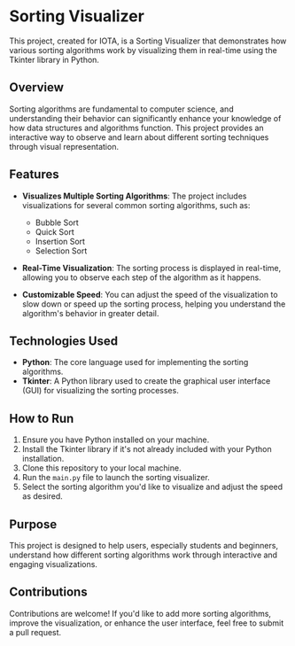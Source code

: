 # **Sorting Visualizer**

This project, created for IOTA, is a Sorting Visualizer that demonstrates how various sorting algorithms work by visualizing them in real-time using the Tkinter library in Python.

## **Overview**

Sorting algorithms are fundamental to computer science, and understanding their behavior can significantly enhance your knowledge of how data structures and algorithms function. This project provides an interactive way to observe and learn about different sorting techniques through visual representation.

## **Features**

- **Visualizes Multiple Sorting Algorithms**: The project includes visualizations for several common sorting algorithms, such as:
  - Bubble Sort
  - Quick Sort
  - Insertion Sort
  - Selection Sort

- **Real-Time Visualization**: The sorting process is displayed in real-time, allowing you to observe each step of the algorithm as it happens.

- **Customizable Speed**: You can adjust the speed of the visualization to slow down or speed up the sorting process, helping you understand the algorithm's behavior in greater detail.

## **Technologies Used**

- **Python**: The core language used for implementing the sorting algorithms.
- **Tkinter**: A Python library used to create the graphical user interface (GUI) for visualizing the sorting processes.

## **How to Run**

1. Ensure you have Python installed on your machine.
2. Install the Tkinter library if it's not already included with your Python installation.
3. Clone this repository to your local machine.
4. Run the `main.py` file to launch the sorting visualizer.
5. Select the sorting algorithm you'd like to visualize and adjust the speed as desired.

## **Purpose**

This project is designed to help users, especially students and beginners, understand how different sorting algorithms work through interactive and engaging visualizations.

## **Contributions**

Contributions are welcome! If you'd like to add more sorting algorithms, improve the visualization, or enhance the user interface, feel free to submit a pull request.
